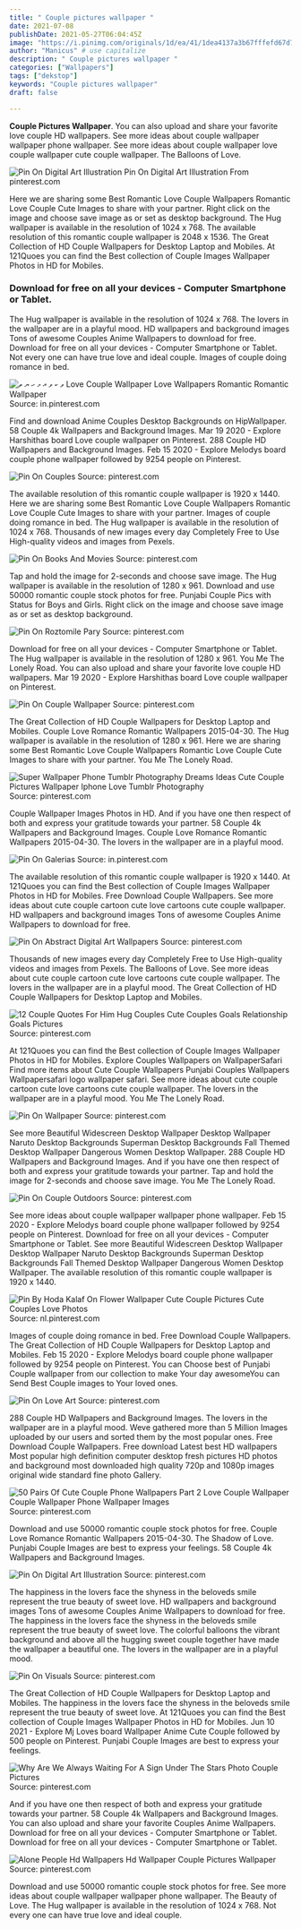 ```yaml
---
title: " Couple pictures wallpaper "
date: 2021-07-08
publishDate: 2021-05-27T06:04:45Z
image: "https://i.pinimg.com/originals/1d/ea/41/1dea4137a3b67fffefd67d7846a14e80.jpg"
author: "Manicus" # use capitalize
description: " Couple pictures wallpaper "
categories: ["Wallpapers"]
tags: ["dekstop"]
keywords: "Couple pictures wallpaper"
draft: false

---
```



**Couple Pictures Wallpaper**. You can also upload and share your favorite love couple HD wallpapers. See more ideas about couple wallpaper wallpaper phone wallpaper. See more ideas about couple wallpaper love couple wallpaper cute couple wallpaper. The Balloons of Love.

![Pin On Digital Art Illustration](https://i.pinimg.com/originals/8d/ab/1c/8dab1c491b023fe342ef685b57610cfe.png "Pin On Digital Art Illustration")
Pin On Digital Art Illustration From pinterest.com


Here we are sharing some Best Romantic Love Couple Wallpapers Romantic Love Couple Cute Images to share with your partner. Right click on the image and choose save image as or set as desktop background. The Hug wallpaper is available in the resolution of 1024 x 768. The available resolution of this romantic couple wallpaper is 2048 x 1536. The Great Collection of HD Couple Wallpapers for Desktop Laptop and Mobiles. At 121Quoes you can find the Best collection of Couple Images Wallpaper Photos in HD for Mobiles.

### Download for free on all your devices - Computer Smartphone or Tablet.

The Hug wallpaper is available in the resolution of 1024 x 768. The lovers in the wallpaper are in a playful mood. HD wallpapers and background images Tons of awesome Couples Anime Wallpapers to download for free. Download for free on all your devices - Computer Smartphone or Tablet. Not every one can have true love and ideal couple. Images of couple doing romance in bed.


![ވ ކ ވ އ މ ހ ޔ ތ Love Couple Wallpaper Love Wallpapers Romantic Romantic Wallpaper](https://i.pinimg.com/564x/5c/98/4f/5c984fc75dab89eb2a5645c8824d2888.jpg "ވ ކ ވ އ މ ހ ޔ ތ Love Couple Wallpaper Love Wallpapers Romantic Romantic Wallpaper")
Source: in.pinterest.com

Find and download Anime Couples Desktop Backgrounds on HipWallpaper. 58 Couple 4k Wallpapers and Background Images. Mar 19 2020 - Explore Harshithas board Love couple wallpaper on Pinterest. 288 Couple HD Wallpapers and Background Images. Feb 15 2020 - Explore Melodys board couple phone wallpaper followed by 9254 people on Pinterest.

![Pin On Couples](https://i.pinimg.com/originals/b2/3d/80/b23d806245712364a1e63df8f88209dd.jpg "Pin On Couples")
Source: pinterest.com

The available resolution of this romantic couple wallpaper is 1920 x 1440. Here we are sharing some Best Romantic Love Couple Wallpapers Romantic Love Couple Cute Images to share with your partner. Images of couple doing romance in bed. The Hug wallpaper is available in the resolution of 1024 x 768. Thousands of new images every day Completely Free to Use High-quality videos and images from Pexels.

![Pin On Books And Movies](https://i.pinimg.com/474x/52/2f/d0/522fd0ec0a5e0eacd657e7a2a30252ee.jpg "Pin On Books And Movies")
Source: pinterest.com

Tap and hold the image for 2-seconds and choose save image. The Hug wallpaper is available in the resolution of 1280 x 961. Download and use 50000 romantic couple stock photos for free. Punjabi Couple Pics with Status for Boys and Girls. Right click on the image and choose save image as or set as desktop background.

![Pin On Roztomile Pary](https://i.pinimg.com/736x/a2/57/27/a25727def26f17e5266cdf86cb537ac8.jpg "Pin On Roztomile Pary")
Source: pinterest.com

Download for free on all your devices - Computer Smartphone or Tablet. The Hug wallpaper is available in the resolution of 1280 x 961. You Me The Lonely Road. You can also upload and share your favorite love couple HD wallpapers. Mar 19 2020 - Explore Harshithas board Love couple wallpaper on Pinterest.

![Pin On Couple Wallpaper](https://i.pinimg.com/originals/4b/d2/7e/4bd27e52ca4d22335d1013d07ff9e122.jpg "Pin On Couple Wallpaper")
Source: pinterest.com

The Great Collection of HD Couple Wallpapers for Desktop Laptop and Mobiles. Couple Love Romance Romantic Wallpapers 2015-04-30. The Hug wallpaper is available in the resolution of 1280 x 961. Here we are sharing some Best Romantic Love Couple Wallpapers Romantic Love Couple Cute Images to share with your partner. You Me The Lonely Road.

![Super Wallpaper Phone Tumblr Photography Dreams Ideas Cute Couple Pictures Wallpaper Iphone Love Tumblr Photography](https://i.pinimg.com/originals/5e/1e/bc/5e1ebcd1eaed7bf9d008b94761a5237b.jpg "Super Wallpaper Phone Tumblr Photography Dreams Ideas Cute Couple Pictures Wallpaper Iphone Love Tumblr Photography")
Source: pinterest.com

Couple Wallpaper Images Photos in HD. And if you have one then respect of both and express your gratitude towards your partner. 58 Couple 4k Wallpapers and Background Images. Couple Love Romance Romantic Wallpapers 2015-04-30. The lovers in the wallpaper are in a playful mood.

![Pin On Galerias](https://i.pinimg.com/originals/fb/c5/e6/fbc5e674fbdf91d32be2efdf7bfe145f.jpg "Pin On Galerias")
Source: in.pinterest.com

The available resolution of this romantic couple wallpaper is 1920 x 1440. At 121Quoes you can find the Best collection of Couple Images Wallpaper Photos in HD for Mobiles. Free Download Couple Wallpapers. See more ideas about cute couple cartoon cute love cartoons cute couple wallpaper. HD wallpapers and background images Tons of awesome Couples Anime Wallpapers to download for free.

![Pin On Abstract Digital Art Wallpapers](https://i.pinimg.com/originals/36/a9/7b/36a97b40c46235c6a19d936786bc8bef.jpg "Pin On Abstract Digital Art Wallpapers")
Source: pinterest.com

Thousands of new images every day Completely Free to Use High-quality videos and images from Pexels. The Balloons of Love. See more ideas about cute couple cartoon cute love cartoons cute couple wallpaper. The lovers in the wallpaper are in a playful mood. The Great Collection of HD Couple Wallpapers for Desktop Laptop and Mobiles.

![12 Couple Quotes For Him Hug Couples Cute Couples Goals Relationship Goals Pictures](https://i.pinimg.com/originals/e4/cb/b6/e4cbb61bc9de7a8718366936d855d336.jpg "12 Couple Quotes For Him Hug Couples Cute Couples Goals Relationship Goals Pictures")
Source: pinterest.com

At 121Quoes you can find the Best collection of Couple Images Wallpaper Photos in HD for Mobiles. Explore Couples Wallpapers on WallpaperSafari Find more items about Cute Couple Wallpapers Punjabi Couples Wallpapers Wallpapersafari logo wallpaper safari. See more ideas about cute couple cartoon cute love cartoons cute couple wallpaper. The lovers in the wallpaper are in a playful mood. You Me The Lonely Road.

![Pin On Wallpaper](https://i.pinimg.com/originals/e4/7b/b2/e47bb25f21ecab21c5ba99c9dafd8630.jpg "Pin On Wallpaper")
Source: pinterest.com

See more Beautiful Widescreen Desktop Wallpaper Desktop Wallpaper Naruto Desktop Backgrounds Superman Desktop Backgrounds Fall Themed Desktop Wallpaper Dangerous Women Desktop Wallpaper. 288 Couple HD Wallpapers and Background Images. And if you have one then respect of both and express your gratitude towards your partner. Tap and hold the image for 2-seconds and choose save image. You Me The Lonely Road.

![Pin On Couple Outdoors](https://i.pinimg.com/originals/b0/43/70/b04370642f0ee36493ef1171916dbff0.jpg "Pin On Couple Outdoors")
Source: pinterest.com

See more ideas about couple wallpaper wallpaper phone wallpaper. Feb 15 2020 - Explore Melodys board couple phone wallpaper followed by 9254 people on Pinterest. Download for free on all your devices - Computer Smartphone or Tablet. See more Beautiful Widescreen Desktop Wallpaper Desktop Wallpaper Naruto Desktop Backgrounds Superman Desktop Backgrounds Fall Themed Desktop Wallpaper Dangerous Women Desktop Wallpaper. The available resolution of this romantic couple wallpaper is 1920 x 1440.

![Pin By Hoda Kalaf On Flower Wallpaper Cute Couple Pictures Cute Couples Love Photos](https://i.pinimg.com/originals/8a/88/e2/8a88e2e62bee0d0c6833c37a61cbc155.jpg "Pin By Hoda Kalaf On Flower Wallpaper Cute Couple Pictures Cute Couples Love Photos")
Source: nl.pinterest.com

Images of couple doing romance in bed. Free Download Couple Wallpapers. The Great Collection of HD Couple Wallpapers for Desktop Laptop and Mobiles. Feb 15 2020 - Explore Melodys board couple phone wallpaper followed by 9254 people on Pinterest. You can Choose best of Punjabi Couple wallpaper from our collection to make Your day awesomeYou can Send Best Couple images to Your loved ones.

![Pin On Love Art](https://i.pinimg.com/originals/ec/9e/1e/ec9e1e8ef55a9f93d1fb01812d8621c4.jpg "Pin On Love Art")
Source: pinterest.com

288 Couple HD Wallpapers and Background Images. The lovers in the wallpaper are in a playful mood. Weve gathered more than 5 Million Images uploaded by our users and sorted them by the most popular ones. Free Download Couple Wallpapers. Free download Latest best HD wallpapers Most popular high definition computer desktop fresh pictures HD photos and background most downloaded high quality 720p and 1080p images original wide standard fine photo Gallery.

![50 Pairs Of Cute Couple Phone Wallpapers Part 2 Love Couple Wallpaper Couple Wallpaper Phone Wallpaper Images](https://i.pinimg.com/564x/c6/15/aa/c615aac3abe6a2e89cf4ff30e5b5a8d1.jpg "50 Pairs Of Cute Couple Phone Wallpapers Part 2 Love Couple Wallpaper Couple Wallpaper Phone Wallpaper Images")
Source: pinterest.com

Download and use 50000 romantic couple stock photos for free. Couple Love Romance Romantic Wallpapers 2015-04-30. The Shadow of Love. Punjabi Couple Images are best to express your feelings. 58 Couple 4k Wallpapers and Background Images.

![Pin On Digital Art Illustration](https://i.pinimg.com/originals/8d/ab/1c/8dab1c491b023fe342ef685b57610cfe.png "Pin On Digital Art Illustration")
Source: pinterest.com

The happiness in the lovers face the shyness in the beloveds smile represent the true beauty of sweet love. HD wallpapers and background images Tons of awesome Couples Anime Wallpapers to download for free. The happiness in the lovers face the shyness in the beloveds smile represent the true beauty of sweet love. The colorful balloons the vibrant background and above all the hugging sweet couple together have made the wallpaper a beautiful one. The lovers in the wallpaper are in a playful mood.

![Pin On Visuals](https://i.pinimg.com/originals/46/46/48/464648c7fa1c042e22284c6f596ac9ad.jpg "Pin On Visuals")
Source: pinterest.com

The Great Collection of HD Couple Wallpapers for Desktop Laptop and Mobiles. The happiness in the lovers face the shyness in the beloveds smile represent the true beauty of sweet love. At 121Quoes you can find the Best collection of Couple Images Wallpaper Photos in HD for Mobiles. Jun 10 2021 - Explore Mj Loves board Wallpaper Anime Cute Couple followed by 500 people on Pinterest. Punjabi Couple Images are best to express your feelings.

![Why Are We Always Waiting For A Sign Under The Stars Photo Couple Pictures](https://i.pinimg.com/originals/5c/6d/ac/5c6dac4df448cddbfd3f9c7d9b31598c.jpg "Why Are We Always Waiting For A Sign Under The Stars Photo Couple Pictures")
Source: pinterest.com

And if you have one then respect of both and express your gratitude towards your partner. 58 Couple 4k Wallpapers and Background Images. You can also upload and share your favorite Couples Anime Wallpapers. Download for free on all your devices - Computer Smartphone or Tablet. Download for free on all your devices - Computer Smartphone or Tablet.

![Alone People Hd Wallpapers Hd Wallpaper Couple Pictures Wallpaper](https://i.pinimg.com/originals/1d/ea/41/1dea4137a3b67fffefd67d7846a14e80.jpg "Alone People Hd Wallpapers Hd Wallpaper Couple Pictures Wallpaper")
Source: pinterest.com

Download and use 50000 romantic couple stock photos for free. See more ideas about couple wallpaper wallpaper phone wallpaper. The Beauty of Love. The Hug wallpaper is available in the resolution of 1024 x 768. Not every one can have true love and ideal couple.

